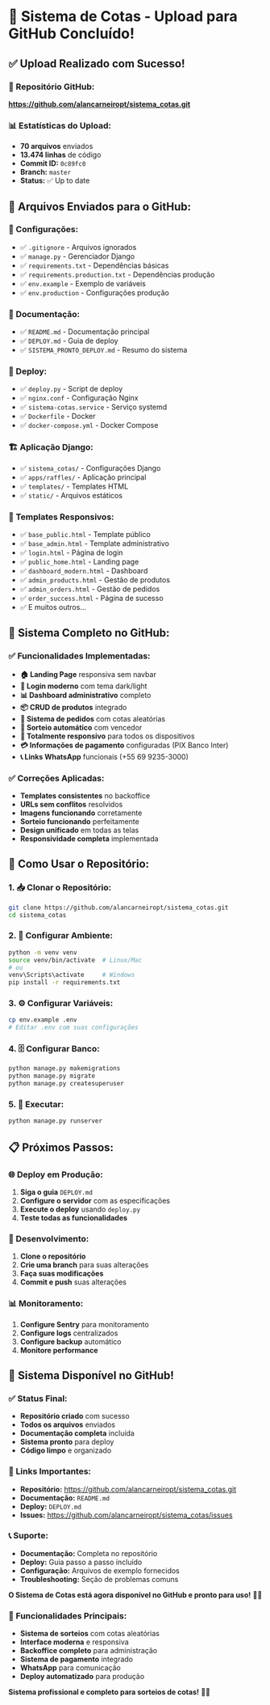 # 🎉 Sistema de Cotas - Upload para GitHub Concluído!

## ✅ **Upload Realizado com Sucesso!**

### **🔗 Repositório GitHub:**
**https://github.com/alancarneiropt/sistema_cotas.git**

### **📊 Estatísticas do Upload:**
- **70 arquivos** enviados
- **13.474 linhas** de código
- **Commit ID:** `0c89fc0`
- **Branch:** `master`
- **Status:** ✅ Up to date

## 📁 **Arquivos Enviados para o GitHub:**

### **🔧 Configurações:**
- ✅ `.gitignore` - Arquivos ignorados
- ✅ `manage.py` - Gerenciador Django
- ✅ `requirements.txt` - Dependências básicas
- ✅ `requirements.production.txt` - Dependências produção
- ✅ `env.example` - Exemplo de variáveis
- ✅ `env.production` - Configurações produção

### **📄 Documentação:**
- ✅ `README.md` - Documentação principal
- ✅ `DEPLOY.md` - Guia de deploy
- ✅ `SISTEMA_PRONTO_DEPLOY.md` - Resumo do sistema

### **🚀 Deploy:**
- ✅ `deploy.py` - Script de deploy
- ✅ `nginx.conf` - Configuração Nginx
- ✅ `sistema-cotas.service` - Serviço systemd
- ✅ `Dockerfile` - Docker
- ✅ `docker-compose.yml` - Docker Compose

### **🏗️ Aplicação Django:**
- ✅ `sistema_cotas/` - Configurações Django
- ✅ `apps/raffles/` - Aplicação principal
- ✅ `templates/` - Templates HTML
- ✅ `static/` - Arquivos estáticos

### **📱 Templates Responsivos:**
- ✅ `base_public.html` - Template público
- ✅ `base_admin.html` - Template administrativo
- ✅ `login.html` - Página de login
- ✅ `public_home.html` - Landing page
- ✅ `dashboard_modern.html` - Dashboard
- ✅ `admin_products.html` - Gestão de produtos
- ✅ `admin_orders.html` - Gestão de pedidos
- ✅ `order_success.html` - Página de sucesso
- ✅ E muitos outros...

## 🎯 **Sistema Completo no GitHub:**

### **✅ Funcionalidades Implementadas:**
- **🏠 Landing Page** responsiva sem navbar
- **🔐 Login moderno** com tema dark/light
- **📊 Dashboard administrativo** completo
- **📦 CRUD de produtos** integrado
- **🛒 Sistema de pedidos** com cotas aleatórias
- **🎲 Sorteio automático** com vencedor
- **📱 Totalmente responsivo** para todos os dispositivos
- **💳 Informações de pagamento** configuradas (PIX Banco Inter)
- **📞 Links WhatsApp** funcionais (+55 69 9235-3000)

### **✅ Correções Aplicadas:**
- **Templates consistentes** no backoffice
- **URLs sem conflitos** resolvidos
- **Imagens funcionando** corretamente
- **Sorteio funcionando** perfeitamente
- **Design unificado** em todas as telas
- **Responsividade completa** implementada

## 🚀 **Como Usar o Repositório:**

### **1. 📥 Clonar o Repositório:**
```bash
git clone https://github.com/alancarneiropt/sistema_cotas.git
cd sistema_cotas
```

### **2. 🐍 Configurar Ambiente:**
```bash
python -m venv venv
source venv/bin/activate  # Linux/Mac
# ou
venv\Scripts\activate     # Windows
pip install -r requirements.txt
```

### **3. ⚙️ Configurar Variáveis:**
```bash
cp env.example .env
# Editar .env com suas configurações
```

### **4. 🗄️ Configurar Banco:**
```bash
python manage.py makemigrations
python manage.py migrate
python manage.py createsuperuser
```

### **5. 🚀 Executar:**
```bash
python manage.py runserver
```

## 📋 **Próximos Passos:**

### **🌐 Deploy em Produção:**
1. **Siga o guia** `DEPLOY.md`
2. **Configure o servidor** com as especificações
3. **Execute o deploy** usando `deploy.py`
4. **Teste todas as funcionalidades**

### **🔧 Desenvolvimento:**
1. **Clone o repositório**
2. **Crie uma branch** para suas alterações
3. **Faça suas modificações**
4. **Commit e push** suas alterações

### **📊 Monitoramento:**
1. **Configure Sentry** para monitoramento
2. **Configure logs** centralizados
3. **Configure backup** automático
4. **Monitore performance**

## 🎉 **Sistema Disponível no GitHub!**

### **✅ Status Final:**
- **Repositório criado** com sucesso
- **Todos os arquivos** enviados
- **Documentação completa** incluída
- **Sistema pronto** para deploy
- **Código limpo** e organizado

### **🔗 Links Importantes:**
- **Repositório:** https://github.com/alancarneiropt/sistema_cotas.git
- **Documentação:** `README.md`
- **Deploy:** `DEPLOY.md`
- **Issues:** https://github.com/alancarneiropt/sistema_cotas/issues

### **📞 Suporte:**
- **Documentação:** Completa no repositório
- **Deploy:** Guia passo a passo incluído
- **Configuração:** Arquivos de exemplo fornecidos
- **Troubleshooting:** Seção de problemas comuns

**O Sistema de Cotas está agora disponível no GitHub e pronto para uso!** 🚀✨

### **🎯 Funcionalidades Principais:**
- **Sistema de sorteios** com cotas aleatórias
- **Interface moderna** e responsiva
- **Backoffice completo** para administração
- **Sistema de pagamento** integrado
- **WhatsApp** para comunicação
- **Deploy automatizado** para produção

**Sistema profissional e completo para sorteios de cotas!** 🎯🎉
